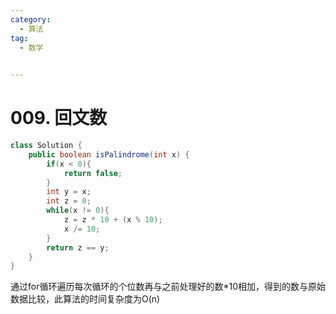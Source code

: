 ```yaml
---
category: 
  - 算法
tag: 
  - 数学

 
---
```

# 009. 回文数

<Badge text="简单" type="tip" vertical="middle" />

```java
class Solution {
    public boolean isPalindrome(int x) {
        if(x < 0){
            return false;
        }
        int y = x;
        int z = 0;
        while(x != 0){
            z = z * 10 + (x % 10);
            x /= 10;
        }
        return z == y;
    }
}
```

通过for循环遍历每次循环的个位数再与之前处理好的数*10相加，得到的数与原始数据比较，此算法的时间复杂度为O(n)